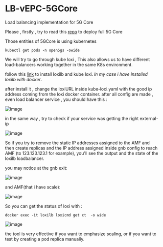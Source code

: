 # LB-vEPC-5GCore
Load balancing implementation for 5G Core

Please , firstly , try to read this [repo](https://bitbucket.org/infinitydon/opensource-5g-core-service-mesh/src/main/) to deploy full 5G Core

Those entities of 5GCore is using kubernetes

```
kubectl get pods -n open5gs -owide
```
We will try to go through kube loxi , This also allows us to have different load-balancers working together in the same K8s environment.

follow this [link](https://github.com/loxilb-io/kube-loxilb) to install loxilb and kube loxi.
*In my case i have installed loxilb with docker*.

after install it , change the loxiURL inside kube-loci.yaml with the good ip address coming from  the loxi docker container.
after all config are made , even load balancer service , you should have this :

![image](https://github.com/kouamdo/LB-vEPC-5GCore/assets/39982727/b862bb66-8230-4752-b85c-14f097b40308)

in the same way , try to check if your service was getting the right external-ip 

![image](https://github.com/kouamdo/LB-vEPC-5GCore/assets/39982727/fab7a0f2-ebfc-4c82-a77c-19dc6d37a09a)

So if you try to remove the static IP addresses assigned to the AMF and then create replicas and the IP address assigned inside gnb config to reach AMF (to 123.123.123.1 for example), you'll see the output and the state of the loxilb loadbalancer.

you may notice at the gnb exit:

![image](https://github.com/kouamdo/LB-vEPC-5GCore/assets/39982727/15dc8e1f-0d66-4b46-bfa7-32395f882179)

and AMF(that i have scale):

![image](https://github.com/kouamdo/LB-vEPC-5GCore/assets/39982727/d62b5a86-b5dd-47be-8554-a13d300a65aa)

So you can get the status of loxi with : 

```
docker exec -it loxilb loxicmd get ct  -o wide
```
![image](https://github.com/kouamdo/LB-vEPC-5GCore/assets/39982727/fc1d64af-eea7-4035-9e39-18b79e0d8d23)

the tool is very effective if you want to emphasize scaling, or if you want to test by creating a pod replica manually.
